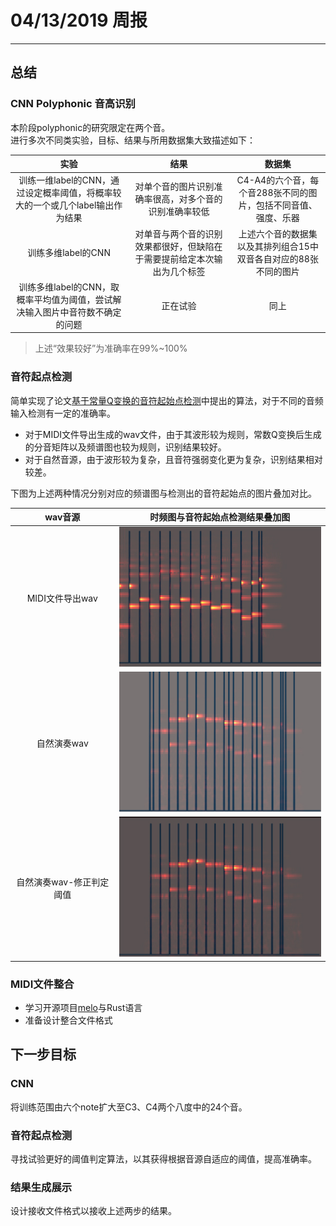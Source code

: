 # 04/13/2019 周报  
---  
  
## 总结  
### CNN Polyphonic 音高识别  
本阶段polyphonic的研究限定在两个音。  
进行多次不同类实验，目标、结果与所用数据集大致描述如下：  

|实验|结果|数据集|  
|:---:|:---:|:---:|  
|训练一维label的CNN，通过设定概率阈值，将概率较大的一个或几个label输出作为结果|对单个音的图片识别准确率很高，对多个音的识别准确率较低|  C4-A4的六个音，每个音288张不同的图片，包括不同音值、强度、乐器|  
|训练多维label的CNN|对单音与两个音的识别效果都很好，但缺陷在于需要提前给定本次输出为几个标签|  上述六个音的数据集以及其排列组合15中双音各自对应的88张不同的图片|  
|训练多维label的CNN，取概率平均值为阈值，尝试解决输入图片中音符数不确定的问题|正在试验|同上|    

> 上述“效果较好”为准确率在99%~100%  


### 音符起点检测  
简单实现了论文[基于常量Q变换的音符起始点检测](http://www.ecice06.com/CN/article/downloadArticleFile.do?attachType=PDF&id=25158)中提出的算法，对于不同的音频输入检测有一定的准确率。  
- 对于MIDI文件导出生成的wav文件，由于其波形较为规则，常数Q变换后生成的分音矩阵以及频谱图也较为规则，识别结果较好。  
- 对于自然音源，由于波形较为复杂，且音符强弱变化更为复杂，识别结果相对较差。  

下图为上述两种情况分别对应的频谱图与检测出的音符起始点的图片叠加对比。  
  
|wav音源|时频图与音符起始点检测结果叠加图|  
|:---:|:---:|  
|MIDI文件导出wav|![midi_wav](img/onset_1.jpg)|  
|自然演奏wav|![play_wav](img/onset_2.jpg)|   
|自然演奏wav-修正判定阈值|![play_off_wav](img/onset_3.jpg)|  


### MIDI文件整合  
- 学习开源项目[melo](https://github.com/Mistodon/melo)与Rust语言  
- 准备设计整合文件格式  

  
## 下一步目标  
### CNN  
将训练范围由六个note扩大至C3、C4两个八度中的24个音。  

### 音符起点检测  
寻找试验更好的阈值判定算法，以其获得根据音源自适应的阈值，提高准确率。  

### 结果生成展示  
设计接收文件格式以接收上述两步的结果。  
